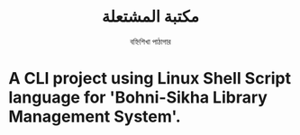                                                                                                                                                                 
<div align="center">

#  مكتبة المشتعلة

বহ্নিশিখা পাঠাগার 

</div>

# A CLI project using Linux Shell Script language for 'Bohni-Sikha Library Management System'. 
